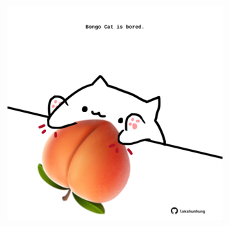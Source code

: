 <!-- built at 30/03/2024, 12:00:51 UTC -->
<p align="center">
  <img width="500" height="500" src="./ReadmeImage.svg">
</p>
